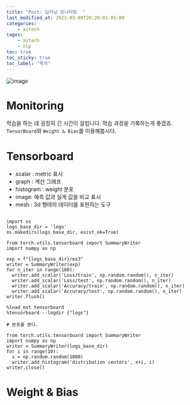 ```yaml
---
title: "Post: 딥러닝 모니터링  "
last_modified_at: 2023-03-09T20:20:02-05:00
categories:
    - aitech
tages:
    - aitech
    - nlp
toc: true
toc_sticky: true
toc_label: "목차"
---
```


![image](../../../image/aitech.png)



# Monitoring
학습을 하는 데 굉장히 긴 시간이 걸립니다. 학습 과정을 기록하는게 좋겠죠. `TensorBoard`와 `Weight & Bias`를 이용해봅시다.

# Tensorboard
- scalar : metric 표시
- graph : 계산 그래프 
- histogram : weight 분포
- image: 예측 값과 실게 값을 비교 표시
- mesh : 3d 형태의 데이터를 표현하는 도구


```

import os
logs_base_dir = 'logs'
os.makedirs(logs_base_dir, exist_ok=True)

from torch.utils.tensorboard import SummaryWriter
import numpy as np

exp = f"{logs_base_dir}/ex3"
writer = SummaryWriter(exp)
for n_iter in range(100):
  writer.add_scalar('Loss/train', np.random.random(), n_iter)
  writer.add_scalar('Loss/test', np.random.random(), n_iter)
  writer.add_scalar('Accuracy/train', np.random.random(), n_iter)  
  writer.add_scalar('Accuracy/test', np.random.random(), n_iter)
writer.flush()

%load_ext tensorboard
%tensorboard --logdir {"logs"}

```

```
# 분포를 본다.

from torch.utils.tensorboard import SummaryWriter
import numpy as np
writer = SummaryWriter(logs_base_dir)
for i in range(10):
  x = np.random.random(1000)
  writer.add_histogram('distribution centers', x+i, i)
writer.close()

```



# Weight & Bias
